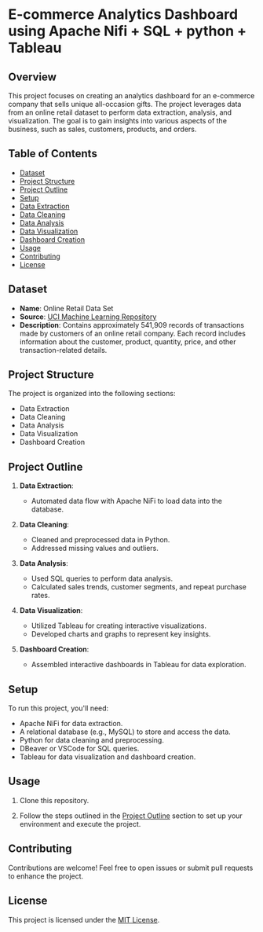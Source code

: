 # E-commerce Analytics Dashboard using Apache Nifi + SQL + python + Tableau

## Overview

This project focuses on creating an analytics dashboard for an e-commerce company that sells unique all-occasion gifts. The project leverages data from an online retail dataset to perform data extraction, analysis, and visualization. The goal is to gain insights into various aspects of the business, such as sales, customers, products, and orders.

## Table of Contents

- [Dataset](#dataset)
- [Project Structure](#project-structure)
- [Project Outline](#project-outline)
- [Setup](#setup)
- [Data Extraction](#data-extraction)
- [Data Cleaning](#data-cleaning)
- [Data Analysis](#data-analysis)
- [Data Visualization](#data-visualization)
- [Dashboard Creation](#dashboard-creation)
- [Usage](#usage)
- [Contributing](#contributing)
- [License](#license)

## Dataset

- **Name**: Online Retail Data Set
- **Source**: [UCI Machine Learning Repository](https://archive.ics.uci.edu/dataset/352/online+retail)
- **Description**: Contains approximately 541,909 records of transactions made by customers of an online retail company. Each record includes information about the customer, product, quantity, price, and other transaction-related details.

## Project Structure

The project is organized into the following sections:

- Data Extraction
- Data Cleaning
- Data Analysis
- Data Visualization
- Dashboard Creation

## Project Outline

1. **Data Extraction**:
   - Automated data flow with Apache NiFi to load data into the database.

2. **Data Cleaning**:
   - Cleaned and preprocessed data in Python.
   - Addressed missing values and outliers.

3. **Data Analysis**:
   - Used SQL queries to perform data analysis.
   - Calculated sales trends, customer segments, and repeat purchase rates.

4. **Data Visualization**:
   - Utilized Tableau for creating interactive visualizations.
   - Developed charts and graphs to represent key insights.

5. **Dashboard Creation**:
   - Assembled interactive dashboards in Tableau for data exploration.

## Setup

To run this project, you'll need:

- Apache NiFi for data extraction.
- A relational database (e.g., MySQL) to store and access the data.
- Python for data cleaning and preprocessing.
- DBeaver or VSCode for SQL queries.
- Tableau for data visualization and dashboard creation.

## Usage

1. Clone this repository.

2. Follow the steps outlined in the [Project Outline](#project-outline) section to set up your environment and execute the project.

## Contributing

Contributions are welcome! Feel free to open issues or submit pull requests to enhance the project.

## License

This project is licensed under the [MIT License](LICENSE).

